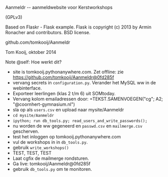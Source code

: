 Aanmeldr -- aanmeldwebsite voor Kerstworkshops

(GPLv3)

Based on Flaskr - Flask example.
Flask is copyright (c) 2013 by Armin Ronacher and contributors. BSD license.

github.com/tomkooij/Aanmeldr

Tom Kooij, oktober 2014

Note @self:
Hoe werkt dit?
- site is tomkooij.pythonanywhere.com. Zet offline: zie https://github.com/tomkooij/Aanmeldr@0fd285f
- vervang secrets in `configuration.py`. Verander het MySQL ww in de webinterface.
- Exporteer leerlingen (klas 2 t/m 6) uit SOMtoday.
- Vervang kolom emailadressen door: =TEKST.SAMENVOEGEN("cg"; A2; "@coornhert-gymnasium.nl")
- sla op als `users.csv` en upload naar mysite/Aanmeldr
- `cd mysite/Aanmeldr`
- `ipython; run db_tools.py; read_users_and_write_passwords();`
- nu worden de ww gegeneerd en `passwd.csv` en `mailmerge.csv` gescherven.
- test het inloggen op tomkooij.pythonanywhere.com
- vul de workshops in in `db_tools.py`.
- gebruik `write_workshops()`
- TEST, TEST, TEST
- Laat cgfix de mailmerge rondsturen.
- Ga live: tomkooij/Aanmeldr@0fd285f
- gebruik `db_tools.py` om te monitoren.
